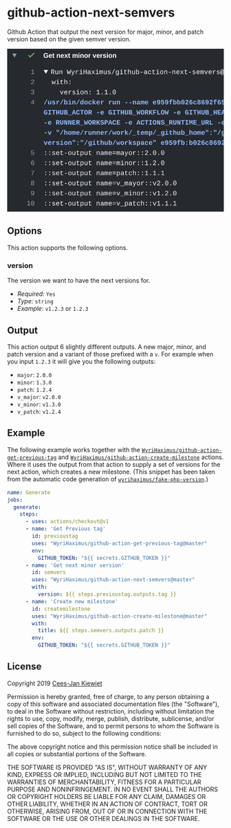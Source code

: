 # github-action-next-semvers

Github Action that output the next version for major, minor, and patch version based on the given semver version.

![Example output showing this action in action](images/output.png)

## Options

This action supports the following options.

### version

The version we want to have the next versions for.

* *Required*: `Yes`
* *Type*: `string`
* *Example*: `v1.2.3` or `1.2.3`

## Output

This action output 6 slightly different outputs. A new major, minor, and patch version and a variant of those prefixed 
with a `v`. For example when you input `1.2.3` it will give you the following outputs:

* `major`: `2.0.0`
* `minor`: `1.3.0`
* `patch`: `1.2.4`
* `v_major`: `v2.0.0`
* `v_minor`: `v1.3.0`
* `v_patch`: `v1.2.4`

## Example

The following example works together with the [`WyriHaximus/github-action-get-previous-tag`](https://github.com/marketplace/actions/get-latest-tag) 
and [`WyriHaximus/github-action-create-milestone`](https://github.com/marketplace/actions/create-milestone) actions. 
Where it uses the output from that action to supply a set of versions for the next action, which creates a new 
milestone. (This snippet has been taken from the automatic code generation of [`wyrihaximus/fake-php-version`](https://github.com/wyrihaximus/php-fake-php-version/).)

```yaml
name: Generate
jobs:
  generate:
    steps:
      - uses: actions/checkout@v1
      - name: 'Get Previous tag'
        id: previoustag
        uses: "WyriHaximus/github-action-get-previous-tag@master"
        env:
          GITHUB_TOKEN: "${{ secrets.GITHUB_TOKEN }}"
      - name: 'Get next minor version'
        id: semvers
        uses: "WyriHaximus/github-action-next-semvers@master"
        with:
          version: ${{ steps.previoustag.outputs.tag }}
      - name: 'Create new milestone'
        id: createmilestone
        uses: "WyriHaximus/github-action-create-milestone@master"
        with:
          title: ${{ steps.semvers.outputs.patch }}
        env:
          GITHUB_TOKEN: "${{ secrets.GITHUB_TOKEN }}"
```

## License ##

Copyright 2019 [Cees-Jan Kiewiet](http://wyrihaximus.net/)

Permission is hereby granted, free of charge, to any person
obtaining a copy of this software and associated documentation
files (the "Software"), to deal in the Software without
restriction, including without limitation the rights to use,
copy, modify, merge, publish, distribute, sublicense, and/or sell
copies of the Software, and to permit persons to whom the
Software is furnished to do so, subject to the following
conditions:

The above copyright notice and this permission notice shall be
included in all copies or substantial portions of the Software.

THE SOFTWARE IS PROVIDED "AS IS", WITHOUT WARRANTY OF ANY KIND,
EXPRESS OR IMPLIED, INCLUDING BUT NOT LIMITED TO THE WARRANTIES
OF MERCHANTABILITY, FITNESS FOR A PARTICULAR PURPOSE AND
NONINFRINGEMENT. IN NO EVENT SHALL THE AUTHORS OR COPYRIGHT
HOLDERS BE LIABLE FOR ANY CLAIM, DAMAGES OR OTHER LIABILITY,
WHETHER IN AN ACTION OF CONTRACT, TORT OR OTHERWISE, ARISING
FROM, OUT OF OR IN CONNECTION WITH THE SOFTWARE OR THE USE OR
OTHER DEALINGS IN THE SOFTWARE.
